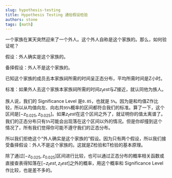 ```yaml
---
slug: hypothesis-testing
title: Hypothesis Testing 通俗假设检验
authors: stone
tags: [math]
---
```


一个家族在某天突然迎来了一个外人。这个外人自称是这个家族的。那么，如何验证呢？

假设：外人确实是这个家族的。

备择假设：外人不是这个家族的。

已知这个家族的成员去本家族祠所需的时间呈正态分布，平均所需时间是Z小时。

标准：如果外人去这个家族本家族祠所需的时间$z_test$与$Z$接近，就认同他为族人。

族人说，我们的 Significance Level 是`0.05`，也就是 `5%`。因为是和均值Z作比较，所以从均值向左、向右共`95%`概率的区间都符合我们的标准。算了一下，这个区间是$[-z_0.025,z_0.025]$。如果$z_test$在这个区间之外了，就证明你的值太离谱了。我们的正态分布只有`5%`可能会出现落在这个区间以外的情况。但是你却撞到这个情况了，所有我们觉得你可能不遵守我们的正态分布。

所以我们拒绝这个“外人确实是这个家族的”假设。因为只有两个假设，所以我们接受备择假设：外人不是这个家族的。这就是Z检验和T检验的基本原理。

除了通过$[-z_0.025,z_0.025]$区间进行比较，也可以通过正态分布的概率相关函数或直接查表得知落在$[-z_test,z_test]$之外的概率，用这个概率和 Significance Level 作比较，也是差不多的。

